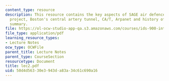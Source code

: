 ```yaml
---
content_type: resource
description: This resource contains the key aspects of SAGE air defence system, Atlas
  project, Boston's central artery tunnel, CA/T, Arpanet and history of systems engineering
  summary.
file: https://ol-ocw-studio-app-qa.s3.amazonaws.com/courses/ids-900-integrating-doctoral-seminar-on-emerging-technologies-fall-2005/50d4d56330e3943da83a34c61c690a16_lec2.pdf
file_type: application/pdf
learning_resource_types:
- Lecture Notes
ocw_type: OCWFile
parent_title: Lecture Notes
parent_type: CourseSection
resourcetype: Document
title: lec2.pdf
uid: 50d4d563-30e3-943d-a83a-34c61c690a16
---
```

